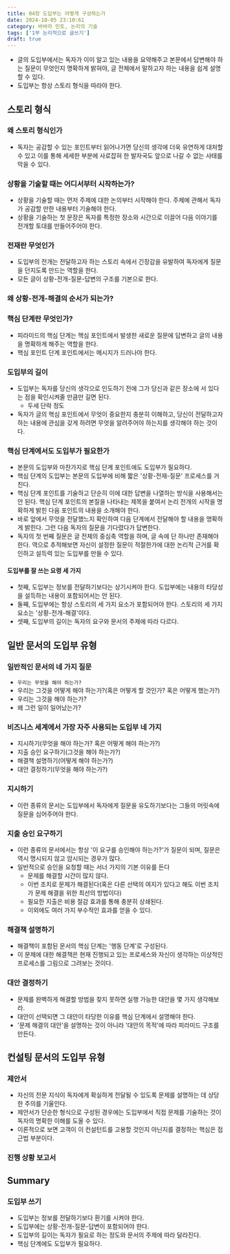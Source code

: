 ```yaml
---
title: 04장 도입부는 어떻게 구상하는가
date: 2024-10-05 23:10:61
category: 바바라 민토, 논리의 기술
tags: ['1부 논리적으로 글쓰기']
draft: true
---
```


- 글의 도입부에서는 독자가 이미 알고 있는 내용을 요약해주고 본문에서 답변해야 하는 질문이 무엇인지 명확하게 밝혀야, 글 전체에서 말하고자 하는 내용을 쉽게 설명할 수 있다.
- 도입부는 항상 스토리 형식을 따라야 한다.

## 스토리 형식

### 왜 스토리 형식인가

- 독자는 공감할 수 있는 포인트부터 읽어나가면 당신의 생각에 더욱 유연하게 대처할 수 있고 이를 통해 세세한 부분에 사로잡혀 한 발자국도 앞으로 나갈 수 없는 사태를 막을 수 있다.

### 상황을 기술할 때는 어디서부터 시작하는가?

- 상황을 기술할 때는 먼저 주제에 대한 논의부터 시작해야 한다. 주제에 관해서 독자가 공감할 만한 내용부터 기술해야 한다.
- 상황을 기술하는 첫 문장은 독자를 특정한 장소와 시간으로 이끌어 다음 이야기를 전개할 토대를 만들어주어야 한다.

### 전재란 무엇인가

- 도입부의 전개는 전달하고자 하는 스토리 속에서 긴장감을 유발하여 독자에게 질문을 던지도록 만드는 역할을 한다.
- 모든 글이 상황-전개-질문-답변의 구조를 기본으로 한다.

### 왜 상황-전개-해결의 순서가 되는가?

### 핵심 단계란 무엇인가?

- 피라미드의 핵심 단계는 핵심 포인트에서 발생한 새로운 질문에 답변하고 글의 내용을 명확하게 해주는 역할을 한다.
- 핵심 포인트 단계 포인트에서는 메시지가 드러나야 한다.

### 도입부의 길이

- 도입부는 독자를 당신의 생각으로 인도하기 전에 그가 당신과 같은 장소에 서 있다는 점을 확인시켜줄 만큼만 길면 된다.
  - 두세 단락 정도
- 독자가 글의 핵심 포인트에서 무엇이 중요한지 충분히 이해하고, 당신이 전달하고자 하는 내용에 관심을 갖게 하려면 무엇을 알려주어야 하는지를 생각해야 하는 것이다.

### 핵심 단계에서도 도입부가 필요한가

- 본문의 도입부와 마찬가지로 핵심 단계 포인트에도 도입부가 필요하다.
- 핵심 단계의 도입부는 본문의 도입부에 비해 짧은 '상황-전재-질문' 프로세스를 거친다.
- 핵심 단계 포인트를 기술하고 단순히 이에 대한 답변을 나열하는 방식을 사용해서는 안 된다. 핵심 단계 포인트의 본질을 나타내는 제목을 붙여서 논리 전개의 시작을 명확하게 밝힌 다음 포인트의 내용을 소개해야 한다.
- 바로 앞에서 무엇을 전달했느지 확인하여 다음 단계에서 전달해야 할 내용을 명확하게 밝힌다. 그런 다음 독자의 질문을 기다렸다가 답변한다.
- 독자의 첫 번째 질문은 글 전체의 중심축 역할을 하며, 글 속에 단 하나만 존재해야 한다. 역으로 추적해보면 자신이 설정한 질문이 적절한가에 대한 논리적 근거를 확인하고 설득력 있는 도입부를 만들 수 있다.

#### 도입부를 잘 쓰는 요령 세 가지

- 첫째, 도입부는 정보를 전달하기보다는 상기시켜야 한다. 도입부에는 내용의 타당성을 설득하는 내용이 포함되어서는 안 된다.
- 둘째, 도입부에는 항상 스토리의 세 가지 요소가 포함되어야 한다. 스토리의 세 가지 요소는 '상황-전개-해결'이다.
- 셋째, 도입부의 길이는 독자의 요구와 문서의 주제에 따라 다르다.

## 일반 문서의 도입부 유형

### 일반적인 문서의 네 가지 질문

- `우리는 무엇을 해야 하는가?`
- 우리는 그것을 어떻게 해야 하는가?(혹은 어떻게 할 것인가? 혹은 어떻게 했는가?)
- 우리는 그것을 해야 하는가?
- 왜 그런 일이 일어났는가?

### 비즈니스 세계에서 가장 자주 사용되는 도입부 네 가지

- 지시하기(무엇을 해야 하는가? 혹은 어떻게 해야 하는가?)
- 지출 승인 요구하기(그것을 해야 하는가?)
- 해결책 설명하기(어떻게 해야 하는가?)
- 대안 결정하기(무엇을 해야 하는가?)

### 지시하기

- 이런 종류의 문서는 도입부에서 독자에게 질문을 유도하기보다는 그들의 머릿속에 질문을 심어주어야 한다.

### 지출 승인 요구하기

- 이런 종류의 문서에서는 항상 '이 요구를 승인해야 하는가?'가 질문이 되며, 질문은 역시 명시되지 않고 암시되는 경우가 많다.
- 일반적으로 승인을 요청할 때는 서너 가지의 기본 이유를 든다
  - 문제를 해결할 시간이 많지 않다.
  - 이번 조치로 문제가 해결된다(혹은 다른 선택의 여지가 있다고 해도 이번 조치가 문제 해결을 위한 최선의 방법이다)
  - 필요한 지출은 비용 절감 효과를 통해 충분히 상쇄된다.
  - 이외에도 여러 가지 부수적인 효과를 얻을 수 있다.

### 해결책 설명하기

- 해결책이 포함된 문서의 핵심 단계는 '행동 단계'로 구성된다.
- 이 문제에 대한 해결책은 현재 진행되고 있는 프로세스와 자신이 생각하는 이상적인 프로세스를 그림으로 그려보는 것이다.

### 대안 결정하기

- 문제를 완벽하게 해결할 방법을 찾지 못하면 실행 가능한 대안을 몇 가지 생각해보라.
- 대안이 선택되면 그 대안이 타당한 이유를 핵심 단계에서 설명해야 한다.
- '문제 해결의 대안'을 설명하는 것이 아니라 '대안의 목적'에 따라 피라미드 구조를 만든다.

## 컨설팅 문서의 도입부 유형

### 제안서

- 자신의 전문 지식이 독자에게 확실하게 전달될 수 있도록 문제를 설명하는 데 상당한 주의를 기울인다.
- 제안서가 단순한 형식으로 구성된 경우에는 도입부에서 직접 문제를 기술하는 것이 독자의 명확한 이해를 도올 수 있다.
- 이론적으로 보면 고객이 이 컨설턴트를 고용할 것인지 아닌지를 결정하는 핵심은 접근법 부분이다.

### 진행 상황 보고서

## Summary

### 도입부 쓰기

- 도입부는 정보를 전달하기보다 환기를 시켜야 한다.
- 도입부에는 상황-전개-질문-답변이 포함되어야 한다.
- 도입부의 길이는 독자가 필요로 하는 정도와 문서의 주제에 따라 달라진다.
- 핵심 단계에도 도입부가 필요하다.
